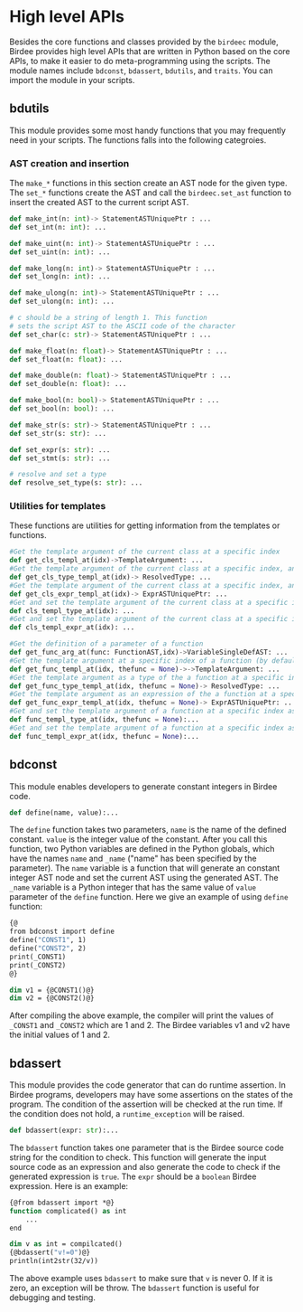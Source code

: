 # High level APIs

Besides the core functions and classes provided by the `birdeec` module, Birdee provides high level APIs that are written in Python based on the core APIs, to make it easier to do meta-programming using the scripts. The module names include `bdconst`, `bdassert`, `bdutils`, and `traits`. You can import the module in your scripts.

## bdutils

This module provides some most handy functions that you may frequently need in your scripts. The functions falls into the following categroies.

### AST creation and insertion

The `make_*`  functions in this section create an AST node for the given type. The `set_*` functions create the AST and call the `birdeec.set_ast` function to insert the created AST to the current script AST.

```python 
def make_int(n: int)-> StatementASTUniquePtr : ...
def set_int(n: int): ...

def make_uint(n: int)-> StatementASTUniquePtr : ...
def set_uint(n: int): ...

def make_long(n: int)-> StatementASTUniquePtr : ...
def set_long(n: int): ...

def make_ulong(n: int)-> StatementASTUniquePtr : ...
def set_ulong(n: int): ...

# c should be a string of length 1. This function
# sets the script AST to the ASCII code of the character
def set_char(c: str)-> StatementASTUniquePtr : ...

def make_float(n: float)-> StatementASTUniquePtr : ...
def set_float(n: float): ...

def make_double(n: float)-> StatementASTUniquePtr : ...
def set_double(n: float): ...

def make_bool(n: bool)-> StatementASTUniquePtr : ...
def set_bool(n: bool): ...

def make_str(s: str)-> StatementASTUniquePtr : ...
def set_str(s: str): ...

def set_expr(s: str): ...
def set_stmt(s: str): ...

# resolve and set a type
def resolve_set_type(s: str): ...
```

### Utilities for templates

These functions are utilities for getting information from the templates or functions.

```python
#Get the template argument of the current class at a specific index
def get_cls_templ_at(idx)->TemplateArgument: ...
#Get the template argument of the current class at a specific index, and makes sure it is a type
def get_cls_type_templ_at(idx)-> ResolvedType: ...
#Get the template argument of the current class at a specific index, and makes sure it is an expression
def get_cls_expr_templ_at(idx)-> ExprASTUniquePtr: ...
#Get and set the template argument of the current class at a specific index as a type
def cls_templ_type_at(idx): ...
#Get and set the template argument of the current class at a specific index as a expression
def cls_templ_expr_at(idx): ...

#Get the definition of a parameter of a function
def get_func_arg_at(func: FunctionAST,idx)->VariableSingleDefAST: ...
#Get the template argument at a specific index of a function (by default the current function) 
def get_func_templ_at(idx, thefunc = None)->->TemplateArgument: ...
#Get the template argument as a type of the a function at a specific index (by default from the current function) 
def get_func_type_templ_at(idx, thefunc = None)-> ResolvedType: ...
#Get the template argument as an expression of the a function at a specific index (by default from the current function) 
def get_func_expr_templ_at(idx, thefunc = None)-> ExprASTUniquePtr: ...
#Get and set the template argument of a function at a specific index as a type (by default from the current function)
def func_templ_type_at(idx, thefunc = None):...
#Get and set the template argument of a function at a specific index as a type (by default from the current function)
def func_templ_expr_at(idx, thefunc = None):...
```

## bdconst

This module enables developers to generate constant integers in Birdee code.

```python
def define(name, value):...
```

The `define` function takes two parameters, `name` is the name of the defined constant. `value` is the integer value of the constant. After you call this function, two Python variables are defined in the Python globals, which have the names `name` and `_name` ("name" has been specified by the parameter). The `name` variable is a function that will generate an constant integer AST node and set the current AST using the generated AST. The `_name` variable is a Python integer that has the same value of `value` parameter of the `define` function. Here we give an example of using `define` function:

```vb
{@
from bdconst import define
define("CONST1", 1)
define("CONST2", 2)
print(_CONST1)
print(_CONST2)
@}

dim v1 = {@CONST1()@}
dim v2 = {@CONST2()@}
```

After compiling the above example, the compiler will print the values of `_CONST1` and `_CONST2` which are 1 and 2. The Birdee variables v1 and v2 have the initial values of 1 and 2.


## bdassert

This module provides the code generator that can do runtime assertion. In Birdee programs, developers may have some assertions on the states of the program. The condition of the assertion will be checked at the run time. If the condition does not hold, a `runtime_exception` will be raised.

```python
def bdassert(expr: str):...
```

The `bdassert` function takes one parameter that is the Birdee source code string for the condition to check. This function will generate the input source code as an expression and also generate the code to check if the generated expression is `true`. The `expr` should be a `boolean` Birdee expression. Here is an example:

```vb
{@from bdassert import *@}
function complicated() as int
	...
end

dim v as int = compilcated()
{@bdassert("v!=0")@}
println(int2str(32/v))
```

The above example uses `bdassert` to make sure that `v` is never 0. If it is zero, an exception will be throw. The `bdassert` function is useful for debugging and testing.